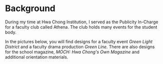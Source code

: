 # Background

During my time at Hwa Chong Institution, I served as the Publicity In-Charge for
a faculty club called Athena. The club holds many events for the student body.

In the pictures below, you will find designs for a faculty event *Green Light District*
and a faculty drama production *Green Line*. There are also designs for the
school magazine, *MOCH: Hwa Chong's Own Magazine* and additional orientation
materials. 